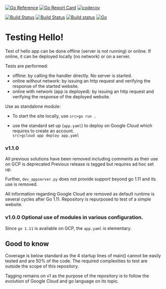 [![Go Reference](https://pkg.go.dev/badge/github.com/iwdgo/testinghello.svg)](https://pkg.go.dev/github.com/iwdgo/testinghello)
[![Go Report Card](https://goreportcard.com/badge/github.com/iwdgo/testinghello)](https://goreportcard.com/report/github.com/iwdgo/testinghello)
[![codecov](https://codecov.io/gh/iwdgo/testinghello/branch/master/graph/badge.svg)](https://codecov.io/gh/iwdgo/testinghello)

[![Build Status](https://app.travis-ci.com/iwdgo/testinghello.svg?branch=master)](https://app.travis-ci.com/iwdgo/testinghello)
[![Build Status](https://api.cirrus-ci.com/github/iwdgo/testinghello.svg)](https://cirrus-ci.com/github/iwdgo/testinghello)
[![Build status](https://ci.appveyor.com/api/projects/status/r9m4u1ew6419ikbs?svg=true)](https://ci.appveyor.com/project/iwdgo/testinghello)
[![Go](https://github.com/iwdgo/testinghello/actions/workflows/go.yml/badge.svg)](https://github.com/iwdgo/testinghello/actions/workflows/go.yml)

# Testing Hello!

Test of hello app can be done offline (server is not running) or online.
If online, it can be deployed locally (no network) or on a server.

Tests are performed:
- offline: by calling the handler directly. No server is started.  
- online without network: by issuing an http request and verifying the response of the started website.
- online with network (app is deployed): by issuing an http request and verifying the response of the deployed website.  

Use as standalone module:
- To start the site locally, use `src>go run .`

- use the standard set up (`app.yaml`) to deploy on Google Cloud which requires to create an account.  
    `src>gcloud app deploy app.yaml`

### v1.1.0

All previous solutions have been removed including comments as their use on GCP is deprecated
Previous release is tagged but requires ad hoc set up.

Further, `dev_appserver.py` does not provide support beyond go 1.11 and its use is removed.

All information regarding Google Cloud are removed as default runtime is several cycles after Go 1.11.
Repository is repurposed to test of a simple website.

### v1.0.0 Optional use of modules in various configuration.

Since `go 1.11` is available on GCP, the `app.yaml` is elementary.

## Good to know

Coverage is below standard as the 4 startup lines of main() cannot be easily tested and are 50% of the code.
The required complexities to test are outside the scope of this repository.

Tagging remains on v1 as the purpose of the repository is to follow the evolution of Google Cloud and go language 
on its topic.
